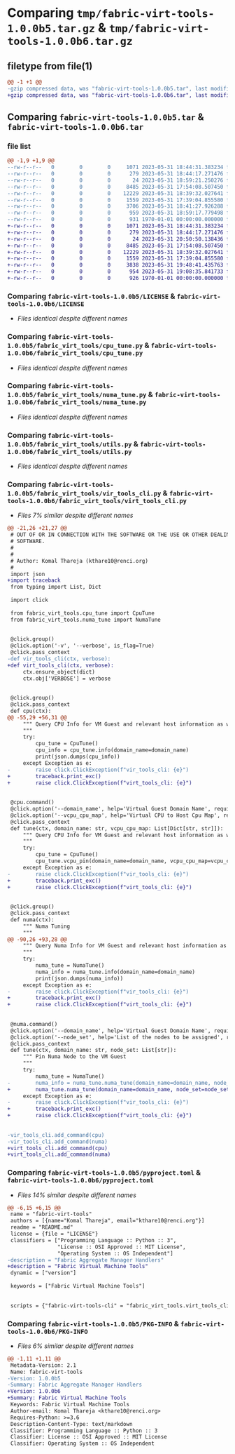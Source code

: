 # Comparing `tmp/fabric-virt-tools-1.0.0b5.tar.gz` & `tmp/fabric-virt-tools-1.0.0b6.tar.gz`

## filetype from file(1)

```diff
@@ -1 +1 @@
-gzip compressed data, was "fabric-virt-tools-1.0.0b5.tar", last modified: Wed May 31 18:59:34 2023, max compression
+gzip compressed data, was "fabric-virt-tools-1.0.0b6.tar", last modified: Wed May 31 20:51:45 2023, max compression
```

## Comparing `fabric-virt-tools-1.0.0b5.tar` & `fabric-virt-tools-1.0.0b6.tar`

### file list

```diff
@@ -1,9 +1,9 @@
--rw-r--r--   0        0        0     1071 2023-05-31 18:44:31.383234 fabric-virt-tools-1.0.0b5/LICENSE
--rw-r--r--   0        0        0      279 2023-05-31 18:44:17.271476 fabric-virt-tools-1.0.0b5/README.md
--rw-r--r--   0        0        0       24 2023-05-31 18:59:21.250276 fabric-virt-tools-1.0.0b5/fabric_virt_tools/__init__.py
--rw-r--r--   0        0        0     8485 2023-05-31 17:54:08.507450 fabric-virt-tools-1.0.0b5/fabric_virt_tools/cpu_tune.py
--rw-r--r--   0        0        0    12229 2023-05-31 18:39:32.027641 fabric-virt-tools-1.0.0b5/fabric_virt_tools/numa_tune.py
--rw-r--r--   0        0        0     1559 2023-05-31 17:39:04.855580 fabric-virt-tools-1.0.0b5/fabric_virt_tools/utils.py
--rw-r--r--   0        0        0     3706 2023-05-31 18:41:27.926288 fabric-virt-tools-1.0.0b5/fabric_virt_tools/vir_tools_cli.py
--rw-r--r--   0        0        0      959 2023-05-31 18:59:17.779498 fabric-virt-tools-1.0.0b5/pyproject.toml
--rw-r--r--   0        0        0      931 1970-01-01 00:00:00.000000 fabric-virt-tools-1.0.0b5/PKG-INFO
+-rw-r--r--   0        0        0     1071 2023-05-31 18:44:31.383234 fabric-virt-tools-1.0.0b6/LICENSE
+-rw-r--r--   0        0        0      279 2023-05-31 18:44:17.271476 fabric-virt-tools-1.0.0b6/README.md
+-rw-r--r--   0        0        0       24 2023-05-31 20:50:50.138436 fabric-virt-tools-1.0.0b6/fabric_virt_tools/__init__.py
+-rw-r--r--   0        0        0     8485 2023-05-31 17:54:08.507450 fabric-virt-tools-1.0.0b6/fabric_virt_tools/cpu_tune.py
+-rw-r--r--   0        0        0    12229 2023-05-31 18:39:32.027641 fabric-virt-tools-1.0.0b6/fabric_virt_tools/numa_tune.py
+-rw-r--r--   0        0        0     1559 2023-05-31 17:39:04.855580 fabric-virt-tools-1.0.0b6/fabric_virt_tools/utils.py
+-rw-r--r--   0        0        0     3838 2023-05-31 19:48:41.435763 fabric-virt-tools-1.0.0b6/fabric_virt_tools/virt_tools_cli.py
+-rw-r--r--   0        0        0      954 2023-05-31 19:08:35.841733 fabric-virt-tools-1.0.0b6/pyproject.toml
+-rw-r--r--   0        0        0      926 1970-01-01 00:00:00.000000 fabric-virt-tools-1.0.0b6/PKG-INFO
```

### Comparing `fabric-virt-tools-1.0.0b5/LICENSE` & `fabric-virt-tools-1.0.0b6/LICENSE`

 * *Files identical despite different names*

### Comparing `fabric-virt-tools-1.0.0b5/fabric_virt_tools/cpu_tune.py` & `fabric-virt-tools-1.0.0b6/fabric_virt_tools/cpu_tune.py`

 * *Files identical despite different names*

### Comparing `fabric-virt-tools-1.0.0b5/fabric_virt_tools/numa_tune.py` & `fabric-virt-tools-1.0.0b6/fabric_virt_tools/numa_tune.py`

 * *Files identical despite different names*

### Comparing `fabric-virt-tools-1.0.0b5/fabric_virt_tools/utils.py` & `fabric-virt-tools-1.0.0b6/fabric_virt_tools/utils.py`

 * *Files identical despite different names*

### Comparing `fabric-virt-tools-1.0.0b5/fabric_virt_tools/vir_tools_cli.py` & `fabric-virt-tools-1.0.0b6/fabric_virt_tools/virt_tools_cli.py`

 * *Files 7% similar despite different names*

```diff
@@ -21,26 +21,27 @@
 # OUT OF OR IN CONNECTION WITH THE SOFTWARE OR THE USE OR OTHER DEALINGS IN THE
 # SOFTWARE.
 #
 #
 # Author: Komal Thareja (kthare10@renci.org)
 #
 import json
+import traceback
 from typing import List, Dict
 
 import click
 
 from fabric_virt_tools.cpu_tune import CpuTune
 from fabric_virt_tools.numa_tune import NumaTune
 
 
 @click.group()
 @click.option('-v', '--verbose', is_flag=True)
 @click.pass_context
-def vir_tools_cli(ctx, verbose):
+def virt_tools_cli(ctx, verbose):
     ctx.ensure_object(dict)
     ctx.obj['VERBOSE'] = verbose
 
 
 @click.group()
 @click.pass_context
 def cpu(ctx):
@@ -55,29 +56,31 @@
     """ Query CPU Info for VM Guest and relevant host information as well
     """
     try:
         cpu_tune = CpuTune()
         cpu_info = cpu_tune.info(domain_name=domain_name)
         print(json.dumps(cpu_info))
     except Exception as e:
-        raise click.ClickException(f"vir_tools_cli: {e}")
+        traceback.print_exc()
+        raise click.ClickException(f"virt_tools_cli: {e}")
 
 
 @cpu.command()
 @click.option('--domain_name', help='Virtual Guest Domain Name', required=True)
 @click.option('--vcpu_cpu_map', help='Virtual CPU to Host Cpu Map', required=True)
 @click.pass_context
 def tune(ctx, domain_name: str, vcpu_cpu_map: List[Dict[str, str]]):
     """ Query CPU Info for VM Guest and relevant host information as well
     """
     try:
         cpu_tune = CpuTune()
         cpu_tune.vcpu_pin(domain_name=domain_name, vcpu_cpu_map=vcpu_cpu_map)
     except Exception as e:
-        raise click.ClickException(f"vir_tools_cli: {e}")
+        traceback.print_exc()
+        raise click.ClickException(f"virt_tools_cli: {e}")
 
 
 @click.group()
 @click.pass_context
 def numa(ctx):
     """ Numa Tuning
     """
@@ -90,26 +93,28 @@
     """ Query Numa Info for VM Guest and relevant host information as well
     """
     try:
         numa_tune = NumaTune()
         numa_info = numa_tune.info(domain_name=domain_name)
         print(json.dumps(numa_info))
     except Exception as e:
-        raise click.ClickException(f"vir_tools_cli: {e}")
+        traceback.print_exc()
+        raise click.ClickException(f"virt_tools_cli: {e}")
 
 
 @numa.command()
 @click.option('--domain_name', help='Virtual Guest Domain Name', required=True)
 @click.option('--node_set', help='List of the nodes to be assigned', required=True)
 @click.pass_context
 def tune(ctx, domain_name: str, node_set: List[str]):
     """ Pin Numa Node to the VM Guest
     """
     try:
         numa_tune = NumaTune()
-        numa_info = numa_tune.numa_tune(domain_name=domain_name, node_set=node_set)
+        numa_tune.numa_tune(domain_name=domain_name, node_set=node_set)
     except Exception as e:
-        raise click.ClickException(f"vir_tools_cli: {e}")
+        traceback.print_exc()
+        raise click.ClickException(f"virt_tools_cli: {e}")
 
 
-vir_tools_cli.add_command(cpu)
-vir_tools_cli.add_command(numa)
+virt_tools_cli.add_command(cpu)
+virt_tools_cli.add_command(numa)
```

### Comparing `fabric-virt-tools-1.0.0b5/pyproject.toml` & `fabric-virt-tools-1.0.0b6/pyproject.toml`

 * *Files 14% similar despite different names*

```diff
@@ -6,15 +6,15 @@
 name = "fabric-virt-tools"
 authors = [{name="Komal Thareja", email="kthare10@renci.org"}]
 readme = "README.md"
 license = {file = "LICENSE"}
 classifiers = ["Programming Language :: Python :: 3",
                "License :: OSI Approved :: MIT License",
                "Operating System :: OS Independent"]
-description = "Fabric Aggregate Manager Handlers"
+description = "Fabric Virtual Machine Tools"
 dynamic = ["version"]
 
 keywords = ["Fabric Virtual Machine Tools"]
 
 
 scripts = {"fabric-virt-tools-cli" = "fabric_virt_tools.virt_tools_cli:vir_tools_cli"}
```

### Comparing `fabric-virt-tools-1.0.0b5/PKG-INFO` & `fabric-virt-tools-1.0.0b6/PKG-INFO`

 * *Files 6% similar despite different names*

```diff
@@ -1,11 +1,11 @@
 Metadata-Version: 2.1
 Name: fabric-virt-tools
-Version: 1.0.0b5
-Summary: Fabric Aggregate Manager Handlers
+Version: 1.0.0b6
+Summary: Fabric Virtual Machine Tools
 Keywords: Fabric Virtual Machine Tools
 Author-email: Komal Thareja <kthare10@renci.org>
 Requires-Python: >=3.6
 Description-Content-Type: text/markdown
 Classifier: Programming Language :: Python :: 3
 Classifier: License :: OSI Approved :: MIT License
 Classifier: Operating System :: OS Independent
```

